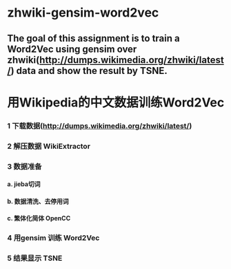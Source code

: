 # zhwiki-gensim-word2vec

## The goal of this assignment is to train a Word2Vec using gensim over zhwiki(http://dumps.wikimedia.org/zhwiki/latest/) data and show the result by TSNE.

# 用Wikipedia的中文数据训练Word2Vec
### 1 下载数据(http://dumps.wikimedia.org/zhwiki/latest/)
### 2 解压数据 WikiExtractor
### 3 数据准备
  #### a. jieba切词
  #### b. 数据清洗、去停用词
  #### c. 繁体化简体 OpenCC
### 4 用gensim 训练 Word2Vec 
### 5 结果显示 TSNE

